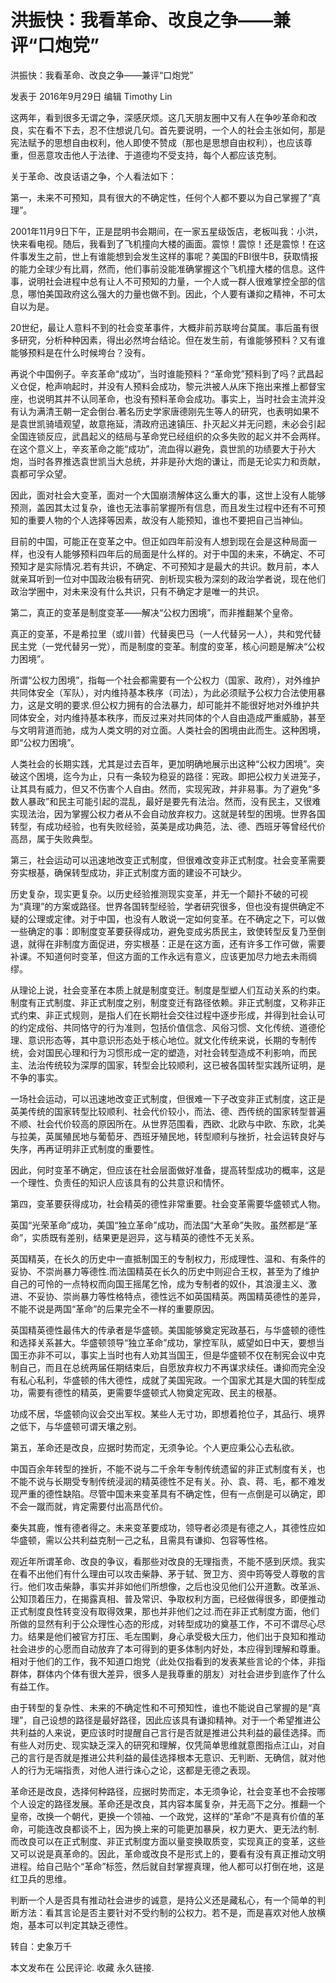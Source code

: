 # 洪振快：我看革命、改良之争——兼评“口炮党”

洪振快：我看革命、改良之争——兼评“口炮党”

发表于 2016年9月29日 编辑 Timothy Lin

这两年，看到很多无谓之争，深感厌烦。这几天朋友圈中又有人在争吵革命和改良，实在看不下去，忍不住想说几句。首先要说明，一个人的社会主张如何，那是宪法赋予的思想自由权利，他人即使不赞成（那也是思想自由权利），也应该尊重，但恶意攻击他人于法律、于道德均不受支持，每个人都应该克制。

关于革命、改良话语之争，个人看法如下：

第一，未来不可预知，具有很大的不确定性，任何个人都不要以为自己掌握了“真理”。

2001年11月9日下午，正是昆明书会期间，在一家五星级饭店，老板叫我：小洪，快来看电视。随后，我看到了飞机撞向大楼的画面。震惊！震惊！还是震惊！在这件事发生之前，世上有谁能想到会发生这样的事呢？美国的FBI很牛B，获取情报的能力全球少有比肩，然而，他们事前没能准确掌握这个飞机撞大楼的信息。这件事，说明社会进程中总有让人不可预知的力量，一个人或一群人很难掌控全部的信息，哪怕美国政府这么强大的力量也做不到。因此，个人要有谦抑之精神，不可太自以为是。

20世纪，最让人意料不到的社会变革事件，大概非前苏联垮台莫属。事后虽有很多研究，分析种种因素，得出必然垮台结论。但在发生前，有谁能够预料？又有谁能够预料是在什么时候垮台？没有。

再说个中国例子。辛亥革命“成功”，当时谁能预料？“革命党”预料到了吗？武昌起义仓促，枪声响起时，并没有人预料会成功，黎元洪被人从床下拖出来推上都督宝座，也说明其并不认同革命，也没有预料革命会成功。事实上，当时社会主流并没有认为满清王朝一定会倒台.著名历史学家唐德刚先生等人的研究，也表明如果不是袁世凯骑墙观望，故意拖延，清政府迅速镇压、扑灭起义并无问题，未必会引起全国连锁反应，武昌起义的结局与革命党已经组织的众多失败的起义并不会两样。在这个意义上，辛亥革命之能“成功”，流血得以避免，袁世凯的功绩要大于孙大炮，当时各界推选袁世凯当大总统，并非是孙大炮的谦让，而是无论实力和贡献，袁都可孚众望。

因此，面对社会大变革，面对一个大国崩溃解体这么重大的事，这世上没有人能够预测，盖因其太过复杂，谁也无法事前掌握所有信息，而且发生过程中还有不可预知的重要人物的个人选择等因素，故没有人能预知，谁也不要把自己当神仙。

目前的中国，可能正在变革之中。但正如四年前没有人想到现在会是这种局面一样，也没有人能够预料四年后的局面是什么样的。对于中国的未来，不确定、不可预知才是实际情况.若有共识，不确定、不可预知才是最大的共识。数月前，本人就亲耳听到一位对中国政治极有研究、剖析现实极为深刻的政治学者说，现在他们政治学圈中，对未来没有什么共识，只有不确定才是唯一的共识。

第二，真正的变革是制度变革——解决“公权力困境”，而非推翻某个皇帝。

真正的变革，不是希拉里（或川普）代替奥巴马（一人代替另一人），共和党代替民主党（一党代替另一党），而是制度的变革。制度的变革，核心问题是解决“公权力困境”。

所谓“公权力困境”，指每一个社会都需要有一个公权力（国家、政府），对外维护共同体安全（军队），对内维持基本秩序（司法），为此必须赋予公权力合法使用暴力，这是文明的要求.但公权力拥有的合法暴力，却可能并不能很好地对外维护共同体安全，对内维持基本秩序，而反过来对共同体的个人自由造成严重威胁，甚至与文明背道而驰，成为人类文明的对立面。人类社会的困境由此而生。这种困境，即“公权力困境”。

人类社会的长期实践，尤其是过去百年，更加明确地展示出这种“公权力困境”。突破这个困境，迄今为止，只有一条较为稳妥的路径：宪政。即把公权力关进笼子，让其具有威力，但又不伤害个人自由。然而，实现宪政，并非易事。为了避免“多数人暴政”和民主可能引起的混乱，最好是要先有法治。然而，没有民主，又很难实现法治，因为掌握公权力者从不会自动放弃权力。这就是转型的困境。世界各国转型，有成功经验，也有失败经验，英美是成功典范，法、德、西班牙等曾经代价高昂，属于失败典型。

第三，社会运动可以迅速地改变正式制度，但很难改变非正式制度。社会变革需要夯实根基，确保转型成功，非正式制度方面的建设不可缺少。

历史复杂，现实更复杂。以历史经验推测现实变革，并无一个颠扑不破的可视为“真理”的方案或路径。世界各国转型经验，学者研究很多，但也没有提供确定不疑的公理或定律。对于中国，也没有人敢说一定如何变革。在不确定之下，可以做一些确定的事：即制度变革要获得成功，避免变成劣质民主，致使转型反复乃至倒退，就得在非制度方面促进，夯实根基：正是在这方面，还有许多工作可做，需要补课。不知道何时变革，但这方面的工作永远有意义，应该更加尽力地去未雨绸缪。

从理论上说，社会变革在本质上就是制度变迁。制度是型塑人们互动关系的约束。制度有正式制度、非正式制度之别，制度变迁有路径依赖。非正式制度，又称非正式约束、非正式规则，是指人们在长期社会交往过程中逐步形成，并得到社会认可的约定成俗、共同恪守的行为准则，包括价值信念、风俗习惯、文化传统、道德伦理、意识形态等，其中意识形态处于核心地位。就文化传统来说，长期的专制传统，会对国民心理和行为习惯形成一定的塑造，对社会转型造成不利影响，而民主、法治传统较为深厚的国家，转型会比较顺利，这已被各国转型实践所证明，是不争的事实。

一场社会运动，可以迅速地改变正式制度，但很难一下子改变非正式制度，这正是英美传统的国家转型比较顺利、社会代价较小，而法、德、西传统的国家转型普遍不顺、社会代价较高的原因所在。从世界范围看，西欧、北欧与中欧、东欧，北美与拉美，英属殖民地与葡萄牙、西班牙殖民地，转型顺利与挫折，社会运转良好与失序，再再证明非正式制度的重要性。

因此，何时变革不确定，但应该在社会层面做好准备，提高转型成功的概率，这是一个理性、负责任的知识人应该具有的公共意识和情怀。

第四，变革要获得成功，社会精英的德性非常重要。社会变革需要华盛顿式人物。

英国“光荣革命”成功，美国“独立革命”成功，而法国“大革命”失败。虽然都是“革命”，实质既有差别，结果更是迥异，这与精英的德性不无关系。

英国精英，在长久的历史中一直抵制国王的专制权力，形成理性、温和、有条件的妥协、不崇尚暴力等德性.而法国精英在长久的历史中则迎合王权，甚至为了维护自己的可怜的一点特权而向国王摇尾乞怜，成为专制者的奴仆，其浪漫主义、激进、不妥协、崇尚暴力等性格特点，德性远不如英国精英。两国精英德性的差异，不能不说是两国“革命”的后果完全不一样的重要原因。

英国精英德性最伟大的传承者是华盛顿。美国能够奠定宪政基石，与华盛顿的德性和选择关系甚大。华盛顿领导“独立革命”成功，掌控军队，威望如日中天，要想当国王亦非不可以，事实上当时也有人劝其当国王，但是华盛顿不仅在制宪会议中克制自己，而且在总统两届任期结束后，自愿放弃权力不再谋求续任。谦抑而完全没有私心私利，华盛顿的伟大德性，成就了美国宪政。一个国家尤其是大国的转型成功，需要有德性的精英，更需要华盛顿式人物奠定宪政、民主的根基。

功成不居，华盛顿向议会交出军权。某些人无寸功，即想着抢位子，其品行、境界之低下，与华盛顿可谓天壤之别。

第五，革命还是改良，应据时势而定，无须争论。个人更应秉公心去私欲。

中国百余年转型的挫折，不能不说与二千余年专制传统遗留的非正式制度有关，也不能不说与长期受专制传统浸润的精英德性不足有关。孙、袁、蒋、毛，都不难发现严重的德性缺陷。尽管中国未来变革具有不确定性，但有一点倒是可以确定，即不会一蹴而就，肯定需要付出高昂代价。

秦失其鹿，惟有德者得之。未来变革要成功，领导者必须是有德之人，其德性应如华盛顿，需以公共利益克制一己之私，且需具有谦抑、包容等性格。

观近年所谓革命、改良的争议，看那些对改良的无理指责，不能不感到厌烦。我实在看不出他们有什么理由可以攻击柴静、茅于轼、贺卫方、资中筠等受人尊敬的言行。他们攻击柴静，事实并非如他们所想像，之后也没见他们公开道歉。改革派、公知顶着压力，在揭露真相、普及常识、争取权利方面，已经做得很多，即便推动正式制度良性转变没有取得效果，那也并非他们之过.而在非正式制度方面，他们所做的显然有利于公众理性心态的形成，对转型成功的奠基工作，不可不谓尽心尽力。结果是他们被官方打压、毛左围剿，身心承受极大压力，他们出于良知和推动社会进步的心愿而自动放弃了本可得到的更多体制内好处，本应得到理解和尊重。相对于他们的工作，我不知道口炮党（此处仅指看到的发表某些言论的个体，非指群体，群体内个体有很大差异，很多人是我尊重的朋友）对社会进步到底作了什么有益工作。

由于转型的复杂性、未来的不确定性和不可预知性，谁也不能说自己掌握的是“真理”，自己设想的路径是最好路径，因此应该具有谦抑精神。对于一个希望推进公共利益的人来说，更应该时时提醒自己言行是否就是推进公共利益的最佳选择。而有些人对历史、现实缺乏深入的研究和理解，仅凭简单思维就意图指点江山，对自己的言行是否就是推进公共利益的最佳选择根本无意识、无判断、无确信，就对他人的行为无端指责，对他人进行诛心之论，这都是无德之表现。

革命还是改良，选择何种路径，应据时势而定，本无须争论，社会变革也不会按哪个人设定的路径发展。革命还是改良，其内容本属复杂，并无高下之分。推翻一个皇帝，改换一个朝代，更换一个领袖、一个政党，这样的“革命”不是真有价值的革命，可能连改良都谈不上，因为换上来的可能更加暴戾，权力更大、更无法约制.而改良可以在正式制度、非正式制度方面以量变换取质变，实现真正的变革，这些又可以说是真革命的。因此，革命或改良不是形式上的，要看有没有真正推动文明进程。给自己贴个“革命”标签，然后就自封掌握真理，他人都可以打倒在地，这是红卫兵的思维。

判断一个人是否具有推动社会进步的诚意，是持公义还是藏私心，有一个简单的判断方法：看其言论是否主要针对不受约制的公权力。若不是，而是喜欢对他人放横炮，基本可以判定其缺乏德性。

转自：史象万千

本文发布在 公民评论. 收藏 永久链接.